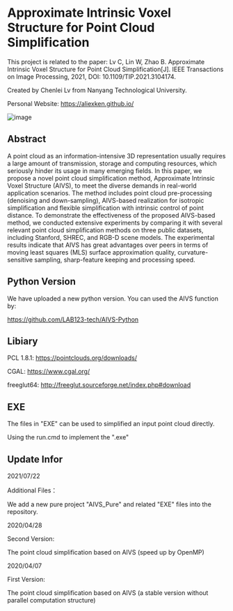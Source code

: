 # Approximate Intrinsic Voxel Structure for Point Cloud Simplification

This project is related to the paper: Lv C, Lin W, Zhao B. Approximate Intrinsic Voxel Structure for Point Cloud Simplification[J]. IEEE Transactions on Image Processing, 2021, DOI: 10.1109/TIP.2021.3104174.

Created by Chenlei Lv from Nanyang Technological University.

Personal Website: https://aliexken.github.io/

![image](https://user-images.githubusercontent.com/65271555/128493952-cc959564-83af-4a49-8619-58a5466e7389.png)


## Abstract

A point cloud as an information-intensive 3D representation usually requires a large amount of transmission, storage and computing resources, which seriously hinder its usage in many emerging fields. In this paper, we propose a novel point cloud simplification method, Approximate Intrinsic Voxel Structure (AIVS), to meet the diverse demands in real-world application scenarios. The method includes point cloud pre-processing (denoising and down-sampling), AIVS-based realization for isotropic simplification and flexible simplification with intrinsic control of point distance. To demonstrate the effectiveness of the proposed AIVS-based method, we conducted extensive experiments by comparing it with several relevant point cloud simplification methods on three public datasets, including Stanford, SHREC, and RGB-D scene models. The experimental results indicate that AIVS has great advantages over peers in terms of moving least squares (MLS) surface approximation quality, curvature-sensitive sampling, sharp-feature keeping and processing speed.

## Python Version

We have uploaded a new python version. You can used the AIVS function by:

https://github.com/LAB123-tech/AIVS-Python

## Libiary

PCL 1.8.1: https://pointclouds.org/downloads/

CGAL: https://www.cgal.org/

freeglut64: http://freeglut.sourceforge.net/index.php#download

## EXE

The files in "EXE" can be used to simplified an input point cloud directly.

Using the run.cmd to implement the ".exe"

## Update Infor

2021/07/22

Additional Files：

We add a new pure project "AIVS_Pure" and related "EXE" files into the repository.

2020/04/28

Second Version:

The point cloud simplification based on AIVS (speed up by OpenMP)

2020/04/07

First Version:

The point cloud simplification based on AIVS (a stable version without parallel computation structure)


